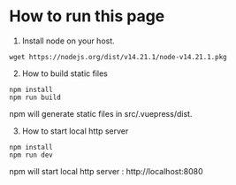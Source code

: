 # How to run this page

1. Install node on your host.

`wget https://nodejs.org/dist/v14.21.1/node-v14.21.1.pkg`

2. How to build static files

```
npm install
npm run build
```

npm will generate static files in src/.vuepress/dist.

3. How to start local http server

```
npm install
npm run dev
```

npm will start local http server : http://localhost:8080
